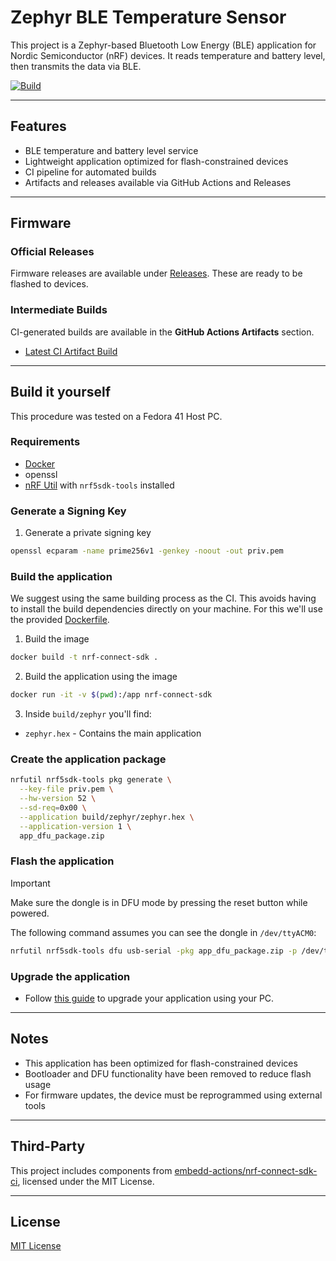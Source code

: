# Zephyr BLE Temperature Sensor

This project is a Zephyr-based Bluetooth Low Energy (BLE) application for Nordic Semiconductor (nRF) devices. It reads temperature and battery level, then transmits the data via BLE.

[![Build](https://github.com/Lionk-Framework/Lionk-nrf-temperature/actions/workflows/build.yml/badge.svg)](https://github.com/Lionk-Framework/Lionk-nrf-temperature/actions/workflows/build.yml)

---

## Features

- BLE temperature and battery level service
- Lightweight application optimized for flash-constrained devices
- CI pipeline for automated builds
- Artifacts and releases available via GitHub Actions and Releases

---

## Firmware

### Official Releases

Firmware releases are available under [Releases](https://github.com/Lionk-Framework/Lionk-nrf-temperature/releases). These are ready to be flashed to devices.

### Intermediate Builds

CI-generated builds are available in the **GitHub Actions Artifacts** section.

- [Latest CI Artifact Build](https://github.com/Lionk-Framework/Lionk-nrf-temperature/actions?query=workflow%3A%22Build%22)

---

## Build it yourself

This procedure was tested on a Fedora 41 Host PC.

### Requirements

- [Docker](https://docs.docker.com/get-started/get-docker/)
- openssl
- [nRF Util](https://www.nordicsemi.com/Products/Development-tools/nRF-Util) with `nrf5sdk-tools` installed

### Generate a Signing Key

1. Generate a private signing key

```bash
openssl ecparam -name prime256v1 -genkey -noout -out priv.pem
```

### Build the application

We suggest using the same building process as the CI. This avoids having to install the build dependencies directly on your machine.
For this we'll use the provided [Dockerfile](Dockerfile).

1. Build the image

```bash
docker build -t nrf-connect-sdk .
```

2. Build the application using the image

```bash
docker run -it -v $(pwd):/app nrf-connect-sdk
```

3. Inside `build/zephyr` you'll find:

- `zephyr.hex` - Contains the main application

### Create the application package

```bash
nrfutil nrf5sdk-tools pkg generate \
  --key-file priv.pem \
  --hw-version 52 \
  --sd-req=0x00 \
  --application build/zephyr/zephyr.hex \
  --application-version 1 \
  app_dfu_package.zip
```

### Flash the application

> [!IMPORTANT]
> Make sure the dongle is in DFU mode by pressing the reset button while powered.

The following command assumes you can see the dongle in `/dev/ttyACM0`:

```bash
nrfutil nrf5sdk-tools dfu usb-serial -pkg app_dfu_package.zip -p /dev/ttyACM0
```

### Upgrade the application

- Follow [this guide](https://docs.nordicsemi.com/bundle/ncs-latest/page/matter/nrfconnect_examples_software_update.html#device_firmware_upgrade_over_bluetooth_le_using_a_pc_command_line_tool)
to upgrade your application using your PC.

---

## Notes

* This application has been optimized for flash-constrained devices
* Bootloader and DFU functionality have been removed to reduce flash usage
* For firmware updates, the device must be reprogrammed using external tools

---

## Third-Party

This project includes components from [embedd-actions/nrf-connect-sdk-ci](https://github.com/embedd-actions/nrf-connect-sdk-ci), licensed under the MIT License.

---

## License

[MIT License](LICENSE)

